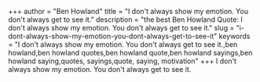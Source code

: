+++
author = "Ben Howland"
title = "I don't always show my emotion. You don't always get to see it."
description = "the best Ben Howland Quote: I don't always show my emotion. You don't always get to see it."
slug = "i-dont-always-show-my-emotion-you-dont-always-get-to-see-it"
keywords = "I don't always show my emotion. You don't always get to see it.,ben howland,ben howland quotes,ben howland quote,ben howland sayings,ben howland saying,quotes, sayings,quote, saying, motivation"
+++
I don't always show my emotion. You don't always get to see it.
